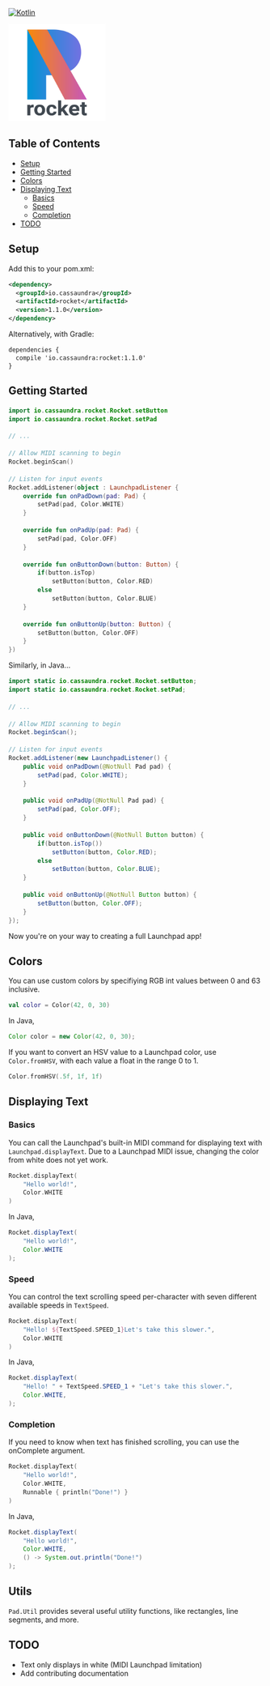 [![Kotlin](https://img.shields.io/badge/kotlin-1.2.51-blue.svg)](http://kotlinlang.org)

<img src="Logo.png" width=192 height=192>

## Table of Contents
- [Setup](#setup)
- [Getting Started](#getting-started)
- [Colors](#colors)
- [Displaying Text](#displaying-text)
  - [Basics](#basics)
  - [Speed](#speed)
  - [Completion](#completion)
- [TODO](#todo)

## Setup

Add this to your pom.xml:

```xml
<dependency>
  <groupId>io.cassaundra</groupId>
  <artifactId>rocket</artifactId>
  <version>1.1.0</version>
</dependency>
```

Alternatively, with Gradle:

```
dependencies {
  compile 'io.cassaundra:rocket:1.1.0'
}
```

## Getting Started

```kotlin
import io.cassaundra.rocket.Rocket.setButton
import io.cassaundra.rocket.Rocket.setPad

// ...

// Allow MIDI scanning to begin
Rocket.beginScan()

// Listen for input events
Rocket.addListener(object : LaunchpadListener {
    override fun onPadDown(pad: Pad) {
        setPad(pad, Color.WHITE)
    }

    override fun onPadUp(pad: Pad) {
        setPad(pad, Color.OFF)
    }

    override fun onButtonDown(button: Button) {
        if(button.isTop)
            setButton(button, Color.RED)
        else
            setButton(button, Color.BLUE)
    }

    override fun onButtonUp(button: Button) {
        setButton(button, Color.OFF)
    }
})
```

Similarly, in Java...

```java
import static io.cassaundra.rocket.Rocket.setButton;
import static io.cassaundra.rocket.Rocket.setPad;

// ...

// Allow MIDI scanning to begin
Rocket.beginScan();

// Listen for input events
Rocket.addListener(new LaunchpadListener() {
    public void onPadDown(@NotNull Pad pad) {
        setPad(pad, Color.WHITE);
    }

    public void onPadUp(@NotNull Pad pad) {
        setPad(pad, Color.OFF);
    }

    public void onButtonDown(@NotNull Button button) {
        if(button.isTop())
            setButton(button, Color.RED);
        else
            setButton(button, Color.BLUE);
    }

    public void onButtonUp(@NotNull Button button) {
        setButton(button, Color.OFF);
    }
});
```

Now you're on your way to creating a full Launchpad app!

## Colors

You can use custom colors by specifiying RGB int values between 0 and 63 inclusive.

```kotlin
val color = Color(42, 0, 30)
```

In Java,

```java
Color color = new Color(42, 0, 30);
```

If you want to convert an HSV value to a Launchpad color, use `Color.fromHSV`, with each value a float in the range 0 to 1.

```kotlin
Color.fromHSV(.5f, 1f, 1f)
```

## Displaying Text

### Basics

You can call the Launchpad's built-in MIDI command for displaying text with `Launchpad.displayText`. Due to a Launchpad MIDI issue, changing the color from white does not yet work.

```kotlin
Rocket.displayText(
    "Hello world!",
    Color.WHITE
)
```

In Java,

```java
Rocket.displayText(
    "Hello world!",
    Color.WHITE
);
```

### Speed

You can control the text scrolling speed per-character with seven different available speeds in `TextSpeed`.

```kotlin
Rocket.displayText(
    "Hello! ${TextSpeed.SPEED_1}Let's take this slower.",
    Color.WHITE
)
```

In Java,

```java
Rocket.displayText(
    "Hello! " + TextSpeed.SPEED_1 + "Let's take this slower.",
    Color.WHITE,
);
```

### Completion

If you need to know when text has finished scrolling, you can use the onComplete argument.

```kotlin
Rocket.displayText(
    "Hello world!",
    Color.WHITE,
    Runnable { println("Done!") }
)

```

In Java,

```java
Rocket.displayText(
    "Hello world!",
    Color.WHITE,
    () -> System.out.println("Done!")
);
```

## Utils

`Pad.Util` provides several useful utility functions, like rectangles, line segments, and more.

## TODO
* Text only displays in white (MIDI Launchpad limitation)
* Add contributing documentation
